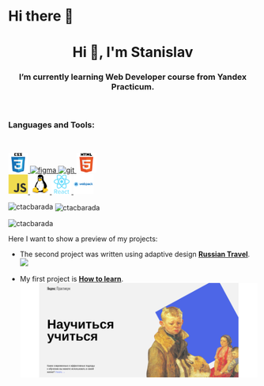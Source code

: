 # Hi there 👋

<h1 align="center">Hi 👋, I'm Stanislav</h1>
<h3 align="center">I’m currently learning Web Developer course from Yandex Practicum.</h3>

</br>

<h3 align="left">Languages and Tools:</h3>
</br>
<p align="left"> <a href="https://www.w3schools.com/css/" target="_blank" rel="noreferrer"> <img src="https://raw.githubusercontent.com/devicons/devicon/master/icons/css3/css3-original-wordmark.svg" alt="css3" width="40" height="40"/> </a> <a href="https://www.figma.com/" target="_blank" rel="noreferrer"> <img src="https://www.vectorlogo.zone/logos/figma/figma-icon.svg" alt="figma" width="40" height="40"/> </a> <a href="https://git-scm.com/" target="_blank" rel="noreferrer"> <img src="https://www.vectorlogo.zone/logos/git-scm/git-scm-icon.svg" alt="git" width="40" height="40"/> </a> <a href="https://www.w3.org/html/" target="_blank" rel="noreferrer"> <img src="https://raw.githubusercontent.com/devicons/devicon/master/icons/html5/html5-original-wordmark.svg" alt="html5" width="40" height="40"/> </a> <a href="https://developer.mozilla.org/en-US/docs/Web/JavaScript" target="_blank" rel="noreferrer"></br><img src="https://raw.githubusercontent.com/devicons/devicon/master/icons/javascript/javascript-original.svg" alt="javascript" width="40" height="40"/> </a> <a href="https://www.linux.org/" target="_blank" rel="noreferrer"> <img src="https://raw.githubusercontent.com/devicons/devicon/master/icons/linux/linux-original.svg" alt="linux" width="40" height="40"/> </a> <a href="https://reactjs.org/" target="_blank" rel="noreferrer"> <img src="https://raw.githubusercontent.com/devicons/devicon/master/icons/react/react-original-wordmark.svg" alt="react" width="40" height="40"/> </a> <a href="https://webpack.js.org" target="_blank" rel="noreferrer"><img src="https://raw.githubusercontent.com/devicons/devicon/d00d0969292a6569d45b06d3f350f463a0107b0d/icons/webpack/webpack-original-wordmark.svg" alt="webpack" width="40" height="40"/> </a></p>

<p><img align="left" src="https://github-readme-stats.vercel.app/api/top-langs?username=ctacbarada&show_icons=true&locale=en&layout=compact" alt="ctacbarada" /></p>

<p>&nbsp;<img align="center" src="https://github-readme-stats.vercel.app/api?username=ctacbarada&show_icons=true&locale=en" alt="ctacbarada" /></p>

<p><img align="center" src="https://github-readme-streak-stats.herokuapp.com/?user=ctacbarada&" alt="ctacbarada" /></p>

Here I want to show a preview of my projects: 

* The second project was written using adaptive design [**Russian Travel**](https://github.com/ctacbarada/RussianTravel). <a href="https://ctacbarada.github.io/RussianTravel/" target="_blank"><img src="https://raw.githubusercontent.com/ctacbarada/russian-travel/main/images/Preview.png"></a>

* My first project is [**How to learn**](https://github.com/ctacbarada/HowToLearn). <a href="https://ctacbarada.github.io/HowToLearn/" target="_blank"><img src="https://raw.githubusercontent.com/ctacbarada/FRONT/main/images/ScrHTL.png"></a>
